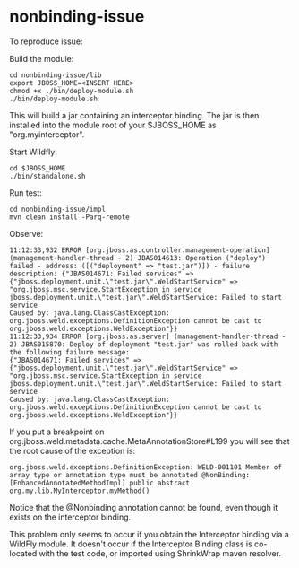 nonbinding-issue
================

To reproduce issue:

Build the module:

    cd nonbinding-issue/lib
    export JBOSS_HOME=<INSERT HERE>
    chmod +x ./bin/deploy-module.sh
    ./bin/deploy-module.sh

This will build a jar containing an interceptor binding. The jar is then installed into the module root of your $JBOSS_HOME as "org.myinterceptor".

Start Wildfly:

    cd $JBOSS_HOME
    ./bin/standalone.sh

Run test:

    cd nonbinding-issue/impl
    mvn clean install -Parq-remote

Observe:

    11:12:33,932 ERROR [org.jboss.as.controller.management-operation] (management-handler-thread - 2) JBAS014613: Operation ("deploy") failed - address: ([("deployment" => "test.jar")]) - failure description: {"JBAS014671: Failed services" => {"jboss.deployment.unit.\"test.jar\".WeldStartService" => "org.jboss.msc.service.StartException in service jboss.deployment.unit.\"test.jar\".WeldStartService: Failed to start service
    Caused by: java.lang.ClassCastException: org.jboss.weld.exceptions.DefinitionException cannot be cast to org.jboss.weld.exceptions.WeldException"}}
    11:12:33,934 ERROR [org.jboss.as.server] (management-handler-thread - 2) JBAS015870: Deploy of deployment "test.jar" was rolled back with the following failure message: 
    {"JBAS014671: Failed services" => {"jboss.deployment.unit.\"test.jar\".WeldStartService" => "org.jboss.msc.service.StartException in service jboss.deployment.unit.\"test.jar\".WeldStartService: Failed to start service
    Caused by: java.lang.ClassCastException: org.jboss.weld.exceptions.DefinitionException cannot be cast to org.jboss.weld.exceptions.WeldException"}}

If you put a breakpoint on org.jboss.weld.metadata.cache.MetaAnnotationStore#L199 you will see that the root cause of the exception is:

    org.jboss.weld.exceptions.DefinitionException: WELD-001101 Member of array type or annotation type must be annotated @NonBinding:  [EnhancedAnnotatedMethodImpl] public abstract org.my.lib.MyInterceptor.myMethod()

Notice that the @Nonbinding annotation cannot be found, even though it exists on the interceptor binding.

This problem only seems to occur if you obtain the Interceptor binding via a WildFly module. It doesn't occur if the Interceptor Binding class is co-located with the test code, or imported using ShrinkWrap maven resolver.

